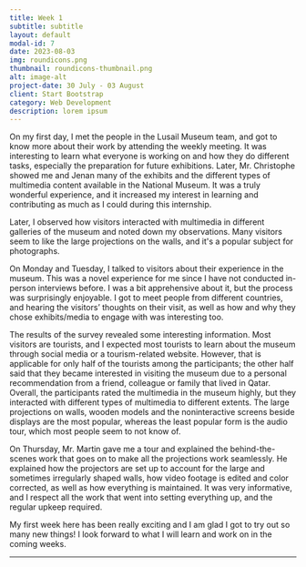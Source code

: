 ```yaml
---
title: Week 1
subtitle: subtitle
layout: default
modal-id: 7
date: 2023-08-03
img: roundicons.png
thumbnail: roundicons-thumbnail.png
alt: image-alt
project-date: 30 July - 03 August
client: Start Bootstrap
category: Web Development
description: lorem ipsum
---
```


[comment]: # "edit the _layouts/portfolio_grid file and comment out the div class 'portfolio caption'. This way, the text won't be displayed in main menu"

On my first day, I met the people in the Lusail Museum team, and got to know more about their work by attending the weekly meeting. It was interesting to learn what everyone is working on and how they do different tasks, especially the preparation for future exhibitions. Later, Mr. Christophe showed me and Jenan many of the exhibits and the different types of multimedia content available in the National Museum. It was a truly wonderful experience, and it increased my interest in learning and contributing as much as I could during this internship. 

Later, I observed how visitors interacted with multimedia in different galleries of the museum and noted down my observations. Many visitors seem to like the large projections on the walls, and it's a popular subject for photographs.

On Monday and Tuesday, I talked to visitors about their experience in the museum. This was a novel experience for me since I have not conducted in-person interviews before. I was a bit apprehensive about it, but the process was surprisingly enjoyable. I got to meet people from different countries, and hearing the visitors’ thoughts on their visit, as well as how and why they chose exhibits/media to engage with was interesting too. 

The results of the survey revealed some interesting information. Most visitors are tourists, and I expected most tourists to learn about the museum through social media or a tourism-related website. However, that is applicable for only half of the tourists among the participants; the other half said that they became interested in visiting the museum due to a personal recommendation from a friend, colleague or family that lived in Qatar. Overall, the participants rated the multimedia in the museum highly, but they interacted with different types of multimedia to different extents. The large projections on walls, wooden models and the noninteractive screens beside displays are the most popular, whereas the least popular form is the audio tour, which most people seem to not know of.

On Thursday, Mr. Martin gave me a tour and explained the behind-the-scenes work that goes on to make all the projections work seamlessly. He explained how the projectors are set up to account for the large and sometimes irregularly shaped walls, how video footage is edited and color corrected, as well as how everything is maintained. It was very informative, and I respect all the work that went into setting everything up, and the regular upkeep required.

My first week here has been really exciting and I am glad I got to try out so many new things! I look forward to what I will learn and work on in the coming weeks. 

---